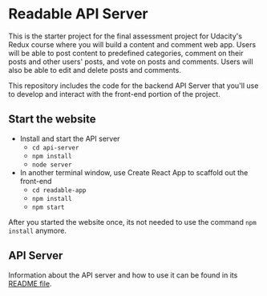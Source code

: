 # Readable API Server

This is the starter project for the final assessment project for Udacity's Redux course where you will build a content and comment web app. Users will be able to post content to predefined categories, comment on their posts and other users' posts, and vote on posts and comments. Users will also be able to edit and delete posts and comments.

This repository includes the code for the backend API Server that you'll use to develop and interact with the front-end portion of the project.

## Start the website

* Install and start the API server
    - `cd api-server`
    - `npm install`
    - `node server`
* In another terminal window, use Create React App to scaffold out the front-end
    - `cd readable-app`
    - `npm install`
    - `npm start`

After you started the website once, its not needed to use the command `npm install` anymore.
## API Server

Information about the API server and how to use it can be found in its [README file](api-server/README.md).